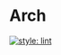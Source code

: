 # Arch

[![style: lint](https://img.shields.io/badge/style-lint-4BC0F5.svg)](https://pub.dev/packages/lint)
